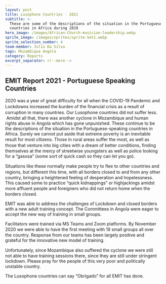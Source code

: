 ```yaml
---
layout: post
title: Lusophone Countries - 2021
subtitle: >-
  These are some of the descriptions of the situation in the Portuguese speaking
  countries in Africa during 2019
hero_image: /images/African-Church-musician-leadership.webp
sprite_image: /images/sprites/sprite-Set1.webp
sprite_selection_number: 4
team-member: Julio Da Silva
tags: Mozambique Angola
category: Reports
excerpt_separator: <!--more-->
---
```

## EMIT Report 2021 - Portuguese Speaking Countries

2020 was a year of great diﬃculty for all when the COVID-19 Pandemic and Lockdowns increased the burden of the ﬁnancial crisis as a result of corruption in many countries. Our Lusophone countries did not suﬀer less. &nbsp;Amidst all that, there was another cyclone in Mozambique and human rights abuse in Angola which has gone unpunished. These continue to be the descriptions of the situation in the Portuguese-speaking countries in Africa. Surely we cannot put aside that extreme poverty is an inevitable result for most citizens. Those in rural areas suﬀer the most, as well as those that venture into big cities with a dream of better conditions, ﬁnding themselves at the mercy of streetwise youngsters as well as police looking for a “gasosa” (some sort of quick cash so they can let you go).

Situations like these normally make people try to ﬂee to other countries and regions, but diﬀerent this time, with all borders closed to and from any other country, bringing a heightened feeling of desperation and hopelessness. This caused some to practice “quick kidnappings” or highjackings amidst more aﬄuent people and foreigners who did not return home when the borders closed.

EMIT was able to address the challenges of Lockdown and closed borders with a new adult training concept. The Committees in Angola were eager to accept the new way of training in small groups.&nbsp;

Facilitators were trained via MS Teams and Zoom platforms. By November 2020 we were able to have the ﬁrst meeting with 19 small groups all over the country. Response from our teams has been largely positive and grateful for the innovative new model of training. &nbsp;

Unfortunately, since Mozambique also suﬀered the cyclone we were still not able to have training sessions there, since they are still under stringent lockdown. Please pray for the people of this very poor and politically unstable country.

The Lusophone countries can say “Obrigado” for all EMIT has done.
